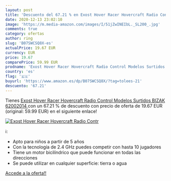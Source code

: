 ```yaml
---
layout: post
title: 'Descuento del 67.21 % en Exost Hover Racer Hovercraft Radio Contr'
date: 2020-12-13 23:02:10
image: 'https://m.media-amazon.com/images/I/51jZwINEIbL._SL200_.jpg'
comments: true
category: ofertas
author: ring
slug: 'B07SWCSQ8X-es'
actualPrice: 19.67 EUR
currency: EUR
price: 19.67
comparePrice: 59.99 EUR
prodname: 'Exost Hover Racer Hovercraft Radio Control Modelos Surtidos  BIZAK 62002014 '
country: 'es'
flag: '🇪🇸'
buyurl: 'https://www.amazon.es/dp/B07SWCSQ8X/?tag=tolees-21'
descuento: '67.21'
---
```


Tienes [Exost Hover Racer Hovercraft Radio Control Modelos Surtidos  BIZAK 62002014 ](https://www.amazon.es/dp/B07SWCSQ8X/?tag=tolees-21) con un 67.21 % de descuento con precio de oferta de 19.67 EUR (original: 59.99 EUR) en el siguiente enlace!

[![Exost Hover Racer Hovercraft Radio Contr](https://m.media-amazon.com/images/I/51jZwINEIbL._SL200_.jpg)](https://www.amazon.es/dp/B07SWCSQ8X/?tag=tolees-21)

ℹ️:

- Apto para niños a partir de 5 años
- Con la tecnología de 2.4 GHz puedes competir con hasta 10 jugadores
- Tiene un motor bicilíndrico que puede funcionar en todas las direcciones
- Se puede utilizar en cualquier superficie: tierra o agua

[Accede a la oferta!!](https://www.amazon.es/dp/B07SWCSQ8X/?tag=tolees-21)

